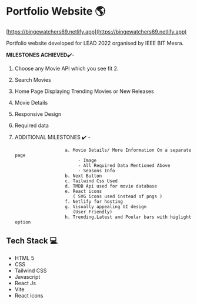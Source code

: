 # Portfolio Website 🌎

[https://bingewatchers69.netlify.app](https://bingewatchers69.netlify.app)

Portfolio website developed for LEAD 2022 organised by IEEE BIT Mesra.

**MILESTONES ACHIEVED**✔️-

1.  Choose any Movie API which you see fit 2.
2.  Search Movies
3.  Home Page Displaying Trending Movies or New Releases
4.  Movie Details
5.  Responsive Design
6.  Required data
7.  ADDITIONAL MILESTONES ✔️ -

                           a. Movie Details/ More Information On a separate page
                                - Image
                                - All Required Data Mentioned Above
                                - Seasons Info
                           b. Next Button
                           c. Tailwind Css Used
                           d. TMDB Api used for movie database
                           e. React icons
                              ( SVG icons used instead of pngs )
                           f. Netlify for hosting
                           g. Visually appealing UI design
                              (User Friendly)
                           h. Trending,Latest and Poular bars with higlight option

## Tech Stack 💻

- HTML 5
- CSS
- Tailwind CSS
- Javascript
- React Js
- Vite
- React icons
